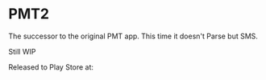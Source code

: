 # PMT2
The successor to the original PMT app. This time it doesn't Parse but SMS.

Still WIP

Released to Play Store at: 


